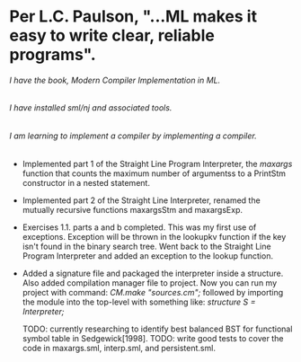 # Per L.C. Paulson, "...ML makes it easy to write clear, reliable programs".

###### I have the book, _Modern Compiler Implementation in ML_.

###### I have installed sml/nj and associated tools.

###### I am learning to implement a compiler by implementing a compiler.

* Implemented part 1 of the Straight Line Program Interpreter, 
  the _maxargs_ function that counts the maximum number of
  argumentss to a PrintStm constructor in a nested statement.

* Implemented part 2 of the Straight Line Interpreter, renamed
  the mutually recursive functions maxargsStm and maxargsExp.

* Exercises 1.1. parts a and b completed. This was
  my first use of exceptions. Exception will be thrown in the lookupkv
  function if the key isn't found in the binary search tree. Went back to
  the Straight Line Program Interpreter and added an exception to the 
  lookup function.

* Added a signature file and packaged the interpreter inside a structure.
  Also added compilation manager file to project. Now you can run my project 
  with command: _CM.make "sources.cm";_ followed by importing the module into 
  the top-level with something like: _structure S = Interpreter;_

  TODO: currently researching to identify best balanced BST for functional symbol table in Sedgewick[1998].
  TODO: write good tests to cover the code in maxargs.sml, interp.sml, and persistent.sml.
